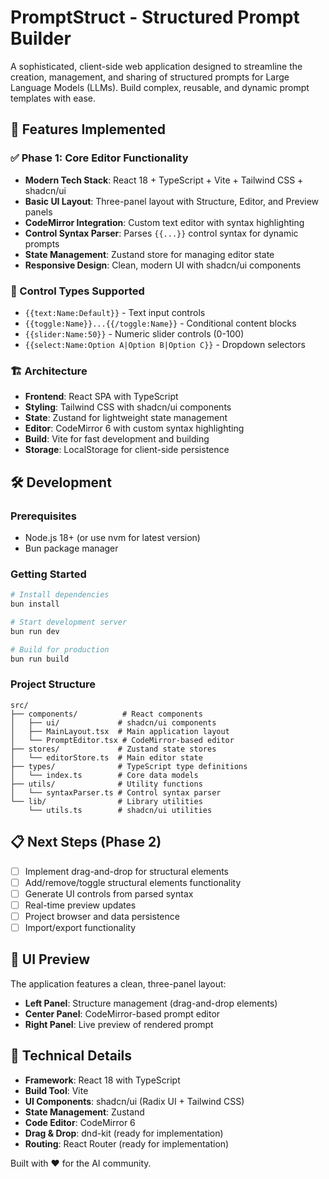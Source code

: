# PromptStruct - Structured Prompt Builder

A sophisticated, client-side web application designed to streamline the creation, management, and sharing of structured prompts for Large Language Models (LLMs). Build complex, reusable, and dynamic prompt templates with ease.

## 🚀 Features Implemented

### ✅ Phase 1: Core Editor Functionality
- **Modern Tech Stack**: React 18 + TypeScript + Vite + Tailwind CSS + shadcn/ui
- **Basic UI Layout**: Three-panel layout with Structure, Editor, and Preview panels
- **CodeMirror Integration**: Custom text editor with syntax highlighting
- **Control Syntax Parser**: Parses `{{...}}` control syntax for dynamic prompts
- **State Management**: Zustand store for managing editor state
- **Responsive Design**: Clean, modern UI with shadcn/ui components

### 🎯 Control Types Supported
- `{{text:Name:Default}}` - Text input controls
- `{{toggle:Name}}...{{/toggle:Name}}` - Conditional content blocks
- `{{slider:Name:50}}` - Numeric slider controls (0-100)
- `{{select:Name:Option A|Option B|Option C}}` - Dropdown selectors

### 🏗️ Architecture
- **Frontend**: React SPA with TypeScript
- **Styling**: Tailwind CSS with shadcn/ui components
- **State**: Zustand for lightweight state management
- **Editor**: CodeMirror 6 with custom syntax highlighting
- **Build**: Vite for fast development and building
- **Storage**: LocalStorage for client-side persistence

## 🛠️ Development

### Prerequisites
- Node.js 18+ (or use nvm for latest version)
- Bun package manager

### Getting Started
```bash
# Install dependencies
bun install

# Start development server
bun run dev

# Build for production
bun run build
```

### Project Structure
```
src/
├── components/          # React components
│   ├── ui/             # shadcn/ui components
│   ├── MainLayout.tsx  # Main application layout
│   └── PromptEditor.tsx # CodeMirror-based editor
├── stores/             # Zustand state stores
│   └── editorStore.ts  # Main editor state
├── types/              # TypeScript type definitions
│   └── index.ts        # Core data models
├── utils/              # Utility functions
│   └── syntaxParser.ts # Control syntax parser
└── lib/                # Library utilities
    └── utils.ts        # shadcn/ui utilities
```

## 📋 Next Steps (Phase 2)

- [ ] Implement drag-and-drop for structural elements
- [ ] Add/remove/toggle structural elements functionality
- [ ] Generate UI controls from parsed syntax
- [ ] Real-time preview updates
- [ ] Project browser and data persistence
- [ ] Import/export functionality

## 🎨 UI Preview

The application features a clean, three-panel layout:
- **Left Panel**: Structure management (drag-and-drop elements)
- **Center Panel**: CodeMirror-based prompt editor
- **Right Panel**: Live preview of rendered prompt

## 🔧 Technical Details

- **Framework**: React 18 with TypeScript
- **Build Tool**: Vite
- **UI Components**: shadcn/ui (Radix UI + Tailwind CSS)
- **State Management**: Zustand
- **Code Editor**: CodeMirror 6
- **Drag & Drop**: dnd-kit (ready for implementation)
- **Routing**: React Router (ready for implementation)

Built with ❤️ for the AI community.
